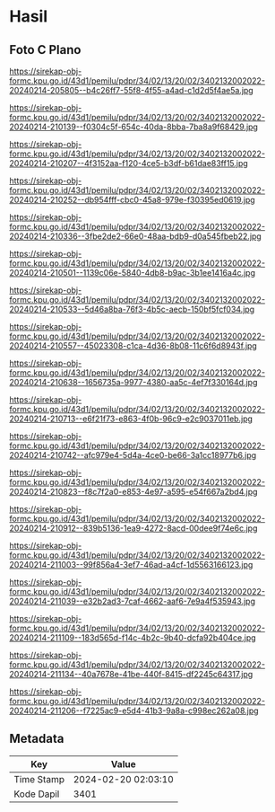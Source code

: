 # Hasil

## Foto C Plano

https://sirekap-obj-formc.kpu.go.id/43d1/pemilu/pdpr/34/02/13/20/02/3402132002022-20240214-205805--b4c26ff7-55f8-4f55-a4ad-c1d2d5f4ae5a.jpg

https://sirekap-obj-formc.kpu.go.id/43d1/pemilu/pdpr/34/02/13/20/02/3402132002022-20240214-210139--f0304c5f-654c-40da-8bba-7ba8a9f68429.jpg

https://sirekap-obj-formc.kpu.go.id/43d1/pemilu/pdpr/34/02/13/20/02/3402132002022-20240214-210207--4f3152aa-f120-4ce5-b3df-b61dae83ff15.jpg

https://sirekap-obj-formc.kpu.go.id/43d1/pemilu/pdpr/34/02/13/20/02/3402132002022-20240214-210252--db954fff-cbc0-45a8-979e-f30395ed0619.jpg

https://sirekap-obj-formc.kpu.go.id/43d1/pemilu/pdpr/34/02/13/20/02/3402132002022-20240214-210336--3fbe2de2-66e0-48aa-bdb9-d0a545fbeb22.jpg

https://sirekap-obj-formc.kpu.go.id/43d1/pemilu/pdpr/34/02/13/20/02/3402132002022-20240214-210501--1139c06e-5840-4db8-b9ac-3b1ee1416a4c.jpg

https://sirekap-obj-formc.kpu.go.id/43d1/pemilu/pdpr/34/02/13/20/02/3402132002022-20240214-210533--5d46a8ba-76f3-4b5c-aecb-150bf5fcf034.jpg

https://sirekap-obj-formc.kpu.go.id/43d1/pemilu/pdpr/34/02/13/20/02/3402132002022-20240214-210557--45023308-c1ca-4d36-8b08-11c6f6d8943f.jpg

https://sirekap-obj-formc.kpu.go.id/43d1/pemilu/pdpr/34/02/13/20/02/3402132002022-20240214-210638--1656735a-9977-4380-aa5c-4ef7f330164d.jpg

https://sirekap-obj-formc.kpu.go.id/43d1/pemilu/pdpr/34/02/13/20/02/3402132002022-20240214-210713--e6f21f73-e863-4f0b-96c9-e2c9037011eb.jpg

https://sirekap-obj-formc.kpu.go.id/43d1/pemilu/pdpr/34/02/13/20/02/3402132002022-20240214-210742--afc979e4-5d4a-4ce0-be66-3a1cc18977b6.jpg

https://sirekap-obj-formc.kpu.go.id/43d1/pemilu/pdpr/34/02/13/20/02/3402132002022-20240214-210823--f8c7f2a0-e853-4e97-a595-e54f667a2bd4.jpg

https://sirekap-obj-formc.kpu.go.id/43d1/pemilu/pdpr/34/02/13/20/02/3402132002022-20240214-210912--839b5136-1ea9-4272-8acd-00dee9f74e6c.jpg

https://sirekap-obj-formc.kpu.go.id/43d1/pemilu/pdpr/34/02/13/20/02/3402132002022-20240214-211003--99f856a4-3ef7-46ad-a4cf-1d5563166123.jpg

https://sirekap-obj-formc.kpu.go.id/43d1/pemilu/pdpr/34/02/13/20/02/3402132002022-20240214-211039--e32b2ad3-7caf-4662-aaf6-7e9a4f535943.jpg

https://sirekap-obj-formc.kpu.go.id/43d1/pemilu/pdpr/34/02/13/20/02/3402132002022-20240214-211109--183d565d-f14c-4b2c-9b40-dcfa92b404ce.jpg

https://sirekap-obj-formc.kpu.go.id/43d1/pemilu/pdpr/34/02/13/20/02/3402132002022-20240214-211134--40a7678e-41be-440f-8415-df2245c64317.jpg

https://sirekap-obj-formc.kpu.go.id/43d1/pemilu/pdpr/34/02/13/20/02/3402132002022-20240214-211206--f7225ac9-e5d4-41b3-9a8a-c998ec262a08.jpg


## Metadata

| Key        | Value               |
| ---------- | ------------------- |
| Time Stamp | 2024-02-20 02:03:10 |
| Kode Dapil | 3401                |



